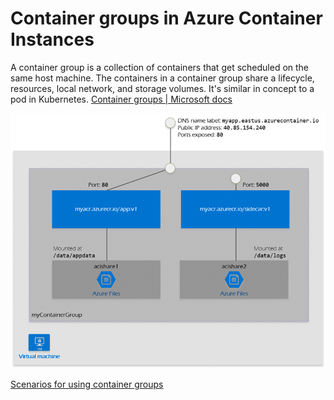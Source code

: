 # Container groups in Azure Container Instances
A container group is a collection of containers that get scheduled on the same host machine. The containers in a container group share a lifecycle, resources, local network, and storage volumes. It's similar in concept to a pod in Kubernetes. [Container groups | Microsoft docs](https://docs.microsoft.com/en-us/azure/container-instances/container-instances-container-groups)

![alt txt](/images/container-groups-example.png)

[Scenarios for using container groups](https://docs.microsoft.com/en-us/azure/container-instances/container-instances-container-groups#common-scenarios)